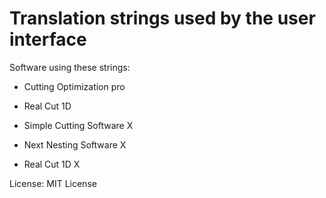 # Translation strings used by the user interface

Software using these strings:

 - Cutting Optimization pro

 - Real Cut 1D
 
 - Simple Cutting Software X
 
 - Next Nesting Software X
 
 - Real Cut 1D X

License: MIT License